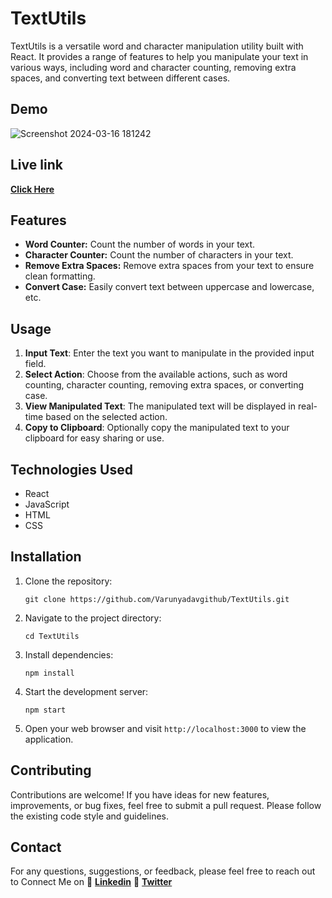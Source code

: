 # TextUtils

TextUtils is a versatile word and character manipulation utility built with React. It provides a range of features to help you manipulate your text in various ways, including word and character counting, removing extra spaces, and converting text between different cases.

## Demo
![Screenshot 2024-03-16 181242](https://github.com/Varunyadavgithub/TextUtils/assets/134674472/1b8bfb46-4dd4-4d12-8753-6ec6d068fa4d)

## Live link
[**Click Here**](https://varunyadavgithub.github.io/TextUtils/)
## Features

- **Word Counter:** Count the number of words in your text.
- **Character Counter:** Count the number of characters in your text.
- **Remove Extra Spaces:** Remove extra spaces from your text to ensure clean formatting.
- **Convert Case:** Easily convert text between uppercase and lowercase, etc.

## Usage

1. **Input Text**: Enter the text you want to manipulate in the provided input field.
2. **Select Action**: Choose from the available actions, such as word counting, character counting, removing extra spaces, or converting case.
3. **View Manipulated Text**: The manipulated text will be displayed in real-time based on the selected action.
4. **Copy to Clipboard**: Optionally copy the manipulated text to your clipboard for easy sharing or use.

## Technologies Used

- React
- JavaScript
- HTML
- CSS

## Installation

1. Clone the repository:

   ```
   git clone https://github.com/Varunyadavgithub/TextUtils.git
   ```

2. Navigate to the project directory:

   ```
   cd TextUtils
   ```

3. Install dependencies:

   ```
   npm install
   ```

4. Start the development server:

   ```
   npm start
   ```

5. Open your web browser and visit `http://localhost:3000` to view the application.

## Contributing

Contributions are welcome! If you have ideas for new features, improvements, or bug fixes, feel free to submit a pull request. Please follow the existing code style and guidelines.

## Contact

For any questions, suggestions, or feedback, please feel free to reach out to Connect Me on 🔗 [**Linkedin**](https://www.linkedin.com/in/varun-yadav-77152b251)  🔗 [**Twitter**](https://x.com/varun_yadav01)
